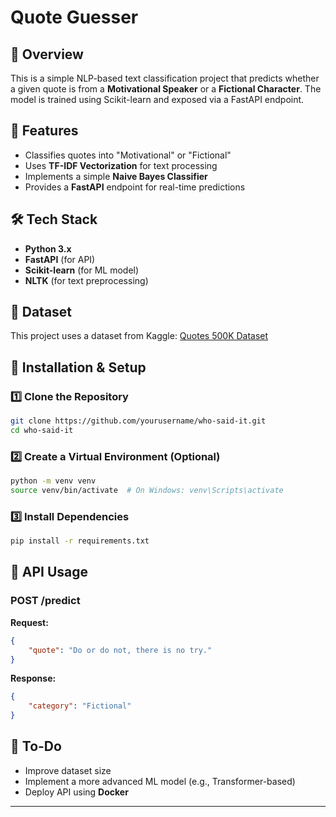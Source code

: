 # Quote Guesser

## 📌 Overview
This is a simple NLP-based text classification project that predicts whether a given quote is from a **Motivational Speaker** or a **Fictional Character**. The model is trained using Scikit-learn and exposed via a FastAPI endpoint.

## 🚀 Features
- Classifies quotes into "Motivational" or "Fictional"
- Uses **TF-IDF Vectorization** for text processing
- Implements a simple **Naive Bayes Classifier**
- Provides a **FastAPI** endpoint for real-time predictions

## 🛠️ Tech Stack
- **Python 3.x**
- **FastAPI** (for API)
- **Scikit-learn** (for ML model)
- **NLTK** (for text preprocessing)

## 📂 Dataset
This project uses a dataset from Kaggle:
[Quotes 500K Dataset](https://www.kaggle.com/datasets/manann/quotes-500k?select=quotes.csv)

## 📂 Installation & Setup
### 1️⃣ Clone the Repository
```bash
git clone https://github.com/yourusername/who-said-it.git
cd who-said-it
```

### 2️⃣ Create a Virtual Environment (Optional)
```bash
python -m venv venv
source venv/bin/activate  # On Windows: venv\Scripts\activate
```

### 3️⃣ Install Dependencies
```bash
pip install -r requirements.txt
```


## 📡 API Usage
### **POST /predict**
**Request:**
```json
{
    "quote": "Do or do not, there is no try."
}
```

**Response:**
```json
{
    "category": "Fictional"
}
```

## 📝 To-Do
- Improve dataset size
- Implement a more advanced ML model (e.g., Transformer-based)
- Deploy API using **Docker**

---

